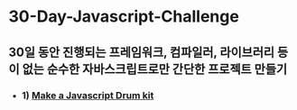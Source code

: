 # 30-Day-Javascript-Challenge

## 30일 동안 진행되는 프레임워크, 컴파일러, 라이브러리 등이 없는 순수한 자바스크립트로만 간단한 프로젝트 만들기

- ### 1) [Make a Javascript Drum kit](./1day/README.md)